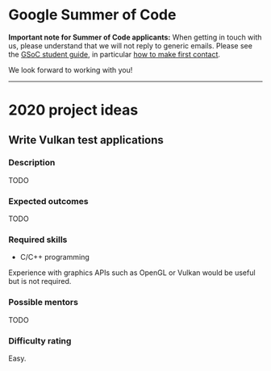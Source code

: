 # Google Summer of Code

**Important note for Summer of Code applicants:** When getting in touch with us,
please understand that we will not reply to generic emails. Please see the
[GSoC student guide](https://google.github.io/gsocguides/student/),
in particular
[how to make first contact](https://google.github.io/gsocguides/student/making-first-contact).

We look forward to working with you!

----------

# 2020 project ideas

## Write Vulkan test applications

### Description

TODO

### Expected outcomes

TODO

### Required skills

* C/C++ programming

Experience with graphics APIs such as OpenGL or Vulkan would be useful but is
not required.

### Possible mentors

TODO

### Difficulty rating

Easy.
